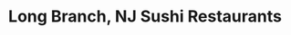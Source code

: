 ---
layout: city
title: Long Branch, NJ Sushi Restaurants
permalink: /new-jersey/long-branch/
stateAbbr: NJ
stateName: New Jersey
cityName: Long Branch

---